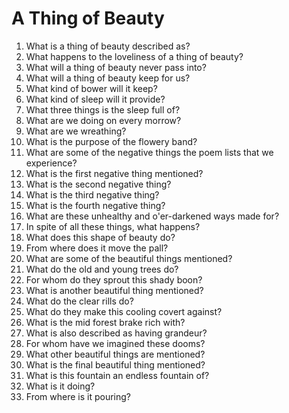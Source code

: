 # A Thing of Beauty

1.  What is a thing of beauty described as?
2.  What happens to the loveliness of a thing of beauty?
3.  What will a thing of beauty never pass into?
4.  What will a thing of beauty keep for us?
5.  What kind of bower will it keep?
6.  What kind of sleep will it provide?
7.  What three things is the sleep full of?
8.  What are we doing on every morrow?
9.  What are we wreathing?
10. What is the purpose of the flowery band?
11. What are some of the negative things the poem lists that we experience?
12. What is the first negative thing mentioned?
13. What is the second negative thing?
14. What is the third negative thing?
15. What is the fourth negative thing?
16. What are these unhealthy and o'er-darkened ways made for?
17. In spite of all these things, what happens?
18. What does this shape of beauty do?
19. From where does it move the pall?
20. What are some of the beautiful things mentioned?
21. What do the old and young trees do?
22. For whom do they sprout this shady boon?
23. What is another beautiful thing mentioned?
24. What do the clear rills do?
25. What do they make this cooling covert against?
26. What is the mid forest brake rich with?
27. What is also described as having grandeur?
28. For whom have we imagined these dooms?
29. What other beautiful things are mentioned?
30. What is the final beautiful thing mentioned?
31. What is this fountain an endless fountain of?
32. What is it doing?
33. From where is it pouring?